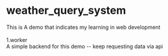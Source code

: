 # weather_query_system
This is A demo that indicates my learning in web development
<br><br>
1.worker<br>
A simple backend for this demo -- keep requesting data via api

